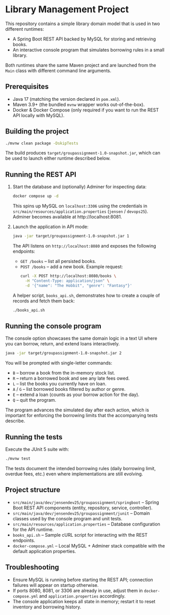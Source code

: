 # Library Management Project

This repository contains a simple library domain model that is used in two different runtimes:

- A Spring Boot REST API backed by MySQL for storing and retrieving books.
- An interactive console program that simulates borrowing rules in a small library.

Both runtimes share the same Maven project and are launched from the `Main` class with different command line arguments.

## Prerequisites
- Java 17 (matching the version declared in `pom.xml`).
- Maven 3.9+ (the bundled `mvnw` wrapper works out-of-the-box).
- Docker & Docker Compose (only required if you want to run the REST API locally with MySQL).

## Building the project
```bash
./mvnw clean package -DskipTests
```
The build produces `target/groupassignment-1.0-snapshot.jar`, which can be used to launch either runtime described below.

## Running the REST API
1. Start the database and (optionally) Adminer for inspecting data:
   ```bash
   docker compose up -d
   ```
   This spins up MySQL on `localhost:3306` using the credentials in `src/main/resources/application.properties` (`jensen` / `devops25`). Adminer becomes available at http://localhost:8081.

2. Launch the application in API mode:
   ```bash
   java -jar target/groupassignment-1.0-snapshot.jar 1
   ```
   The API listens on `http://localhost:8080` and exposes the following endpoints:
   - `GET /books` – list all persisted books.
   - `POST /books` – add a new book. Example request:
     ```bash
     curl -X POST http://localhost:8080/books \
       -H "Content-Type: application/json" \
       -d '{"name": "The Hobbit", "genre": "Fantasy"}'
     ```

   A helper script, `books_api.sh`, demonstrates how to create a couple of records and fetch them back:
   ```bash
   ./books_api.sh
   ```

## Running the console program
The console option showcases the same domain logic in a text UI where you can borrow, return, and extend loans interactively.

```bash
java -jar target/groupassignment-1.0-snapshot.jar 2
```
You will be prompted with single-letter commands:
- `B` – borrow a book from the in-memory stock list.
- `R` – return a borrowed book and see any late fees owed.
- `L` – list the books you currently have on loan.
- `A` / `G` – list borrowed books filtered by author or genre.
- `E` – extend a loan (counts as your borrow action for the day).
- `Q` – quit the program.

The program advances the simulated day after each action, which is important for enforcing the borrowing limits that the accompanying tests describe.

## Running the tests
Execute the JUnit 5 suite with:
```bash
./mvnw test
```
The tests document the intended borrowing rules (daily borrowing limit, overdue fees, etc.) even where implementations are still evolving.

## Project structure
- `src/main/java/dev/jensendev25/groupassignment/springboot` – Spring Boot REST API components (entity, repository, service, controller).
- `src/main/java/dev/jensendev25/groupassignment/junit` – Domain classes used by the console program and unit tests.
- `src/main/resources/application.properties` – Database configuration for the API runtime.
- `books_api.sh` – Sample cURL script for interacting with the REST endpoints.
- `docker-compose.yml` – Local MySQL + Adminer stack compatible with the default application properties.

## Troubleshooting
- Ensure MySQL is running before starting the REST API; connection failures will appear on startup otherwise.
- If ports 8080, 8081, or 3306 are already in use, adjust them in `docker-compose.yml` and `application.properties` accordingly.
- The console application keeps all state in memory; restart it to reset inventory and borrowing history.
